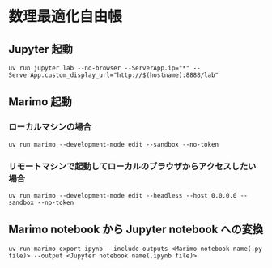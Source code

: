 # 数理最適化自由帳

## Jupyter 起動

```
uv run jupyter lab --no-browser --ServerApp.ip="*" --ServerApp.custom_display_url="http://$(hostname):8888/lab"
```

## Marimo 起動

### ローカルマシンの場合

```
uv run marimo --development-mode edit --sandbox --no-token
```

### リモートマシンで起動してローカルのブラウザからアクセスしたい場合

```
uv run marimo --development-mode edit --headless --host 0.0.0.0 --sandbox --no-token
```

## Marimo notebook から Jupyter notebook への変換

```
uv run marimo export ipynb --include-outputs <Marimo notebook name(.py file)> --output <Jupyter notebook name(.ipynb file)>
```
